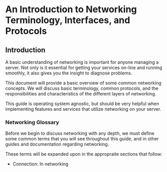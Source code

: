 # An Introduction to Networking Terminology, Interfaces, and Protocols

## Introduction

A basic understanding of networking is important for anyone managing a server.  Not only is it essential for getting your services on-line and running smoothly, it also gives you the insight to diagnose problems.  

This document will provide a basic overview of some common networking concepts.  We will discuss basic terminology, common protocols, and the responsibilities and characteristics of the different layers of networking.  

This guide is operating system agnostic, but should be very helpful when implementing features and services that utilize networking on your server.

### Networking Glossary

Before we begin to discuss networking with any depth, we must define some common terms that you will see throughout this guide, and in other guides and documentation regarding networking.

These terms will be expanded upon in the appropraite sections that follow:
-	Connection:	In networking